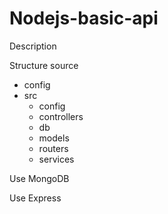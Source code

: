 # Nodejs-basic-api

Description

Structure source
  * config
  * src
     * config
     * controllers
     * db
     * models
     * routers
     * services

Use MongoDB

Use Express
